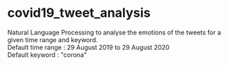 # covid19_tweet_analysis
Natural Language Processing to analyse the emotions of the tweets for a given time range and keyword.<br>
Default time range : 29 August 2019 to 29 August 2020<br>
Default keyword : "corona"
